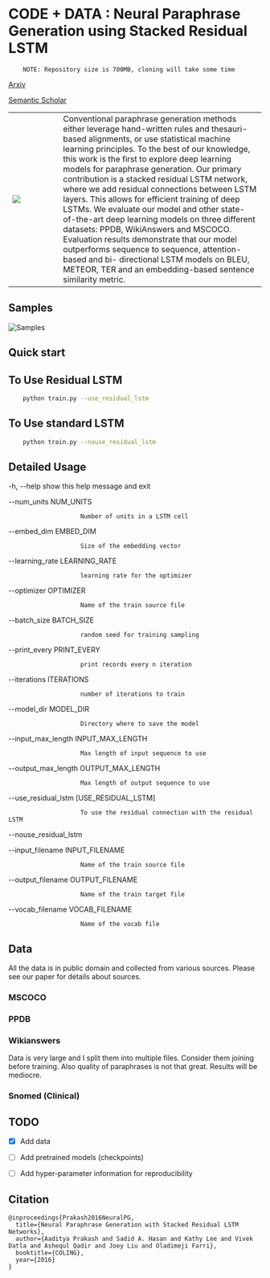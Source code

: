 # CODE + DATA : Neural Paraphrase Generation using Stacked Residual LSTM

``` 
    NOTE: Repository size is 700MB, cloning will take some time
```

[Arxiv](https://arxiv.org/abs/1610.03098)

[Semantic Scholar](https://www.semanticscholar.org/paper/Neural-Paraphrase-Generation-with-Stacked-Residual-Prakash-Hasan/0662db8ec063f14507b43e4f93884c0d0e051d68)

<table width="100%">
  <tr>
  <td width="20%"><img src="https://github.com/iamaaditya/iamaaditya.github.io/raw/master/images/residual_lstm.png" /></td>
	  <td width="80%"> Conventional paraphrase generation methods either leverage hand-written rules and thesauri-based alignments, or use statistical machine learning principles. To the best of our knowledge, this work is the first to explore deep learning models for paraphrase generation. Our primary contribution is a stacked residual LSTM network, where we add residual connections between LSTM layers. This allows for efficient training of deep LSTMs. We evaluate our model and other state-of-the-art deep learning models on three different datasets: PPDB, WikiAnswers and MSCOCO. Evaluation results demonstrate that our model outperforms sequence to sequence, attention-based and bi- directional LSTM models on BLEU, METEOR, TER and an embedding-based sentence similarity metric. </td>
  </tr>
</table>


## Samples

![Samples](https://github.com/iamaaditya/iamaaditya.github.io/raw/master/images/paraphrase_samples.png)


## Quick start

## To Use Residual LSTM
```bash
	python train.py --use_residual_lstm
```
## To Use standard LSTM
```bash
	python train.py --nouse_residual_lstm
```

## Detailed Usage
  -h, --help            show this help message and exit

  --num_units NUM_UNITS

                        Number of units in a LSTM cell

  --embed_dim EMBED_DIM

                        Size of the embedding vector

  --learning_rate LEARNING_RATE

                        learning rate for the optimizer

  --optimizer OPTIMIZER

                        Name of the train source file

  --batch_size BATCH_SIZE

                        random seed for training sampling

  --print_every PRINT_EVERY

                        print records every n iteration

  --iterations ITERATIONS

                        number of iterations to train

  --model_dir MODEL_DIR

                        Directory where to save the model

  --input_max_length INPUT_MAX_LENGTH

                        Max length of input sequence to use

  --output_max_length OUTPUT_MAX_LENGTH

                        Max length of output sequence to use

  --use_residual_lstm [USE_RESIDUAL_LSTM]

                        To use the residual connection with the residual LSTM

  --nouse_residual_lstm

  --input_filename INPUT_FILENAME

                        Name of the train source file

  --output_filename OUTPUT_FILENAME

                        Name of the train target file

  --vocab_filename VOCAB_FILENAME

                        Name of the vocab file

## Data

All the data is in public domain and collected from various sources. Please see our paper for details about sources.

### MSCOCO
### PPDB
### Wikianswers
Data is very large and I split them into multiple files. Consider them joining before training. 
Also quality of paraphrases is not that great. Results will be mediocre.

### Snomed (Clinical)

## TODO
- [x] Add data
- [ ] Add pretrained models (checkpoints)
- [ ] Add hyper-parameter information for reproducibility


## Citation

```
@inproceedings{Prakash2016NeuralPG,
  title={Neural Paraphrase Generation with Stacked Residual LSTM Networks},
  author={Aaditya Prakash and Sadid A. Hasan and Kathy Lee and Vivek Datla and Ashequl Qadir and Joey Liu and Oladimeji Farri},
  booktitle={COLING},
  year={2016}
}
```

